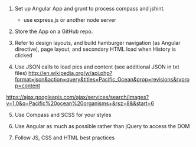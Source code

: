 1.  Set up Angular App and grunt to process compass and jshint.
	- use express.js or another node server

2.  Store the App on a GitHub repo.

3.  Refer to design layouts, and build hamburger navigation (as Angular directive), page layout, and secondary HTML load when History is clicked

4.  Use JSON calls to load pics and content (see additional JSON in txt files)
	http://en.wikipedia.org/w/api.php?format=json&action=query&titles=Pacific_Ocean&prop=revisions&rvprop=content

https://ajax.googleapis.com/ajax/services/search/images?v=1.0&q=Pacific%20ocean%20organisms+&rsz=8&&start=6

5.  Use Compass and SCSS for your styles

6.  Use Angular as much as possible rather than jQuery to access the DOM

7.  Follow JS, CSS and HTML best practices


<!--

    TODO: see list below
    - installation / setup
    - starting server
    - testing
    - next steps

 -->